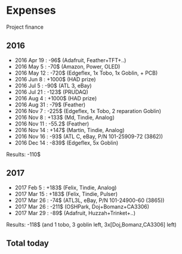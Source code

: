 # Expenses

Project finance

## 2016

* 2016 Apr 19	:	-96$	(Adafruit, Feather+TFT+..)
* 2016 May 5	:	-70$ 	(Amazon, Power, OLED)
* 2016 May 12	:	-720$ 	(Edgeflex, 1x Tobo, 1x Goblin, + PCB)
* 2016 Jun 8	:	+1000$ 	(HAD prize)
* 2016 Jul 5	:	-90$ 	(ATL 3, eBay)
* 2016 Jul 21	:	-123$	(PRUDAQ)
* 2016 Aug 4	: 	+1000$	(HAD prize)
* 2016 Aug 31	:	-79$	(Feather)
* 2016 Nov 7	: 	-225$	(Edgeflex, 1x Tobo, 2 reparation Goblin)
* 2016 Nov 8	: 	+133$	(Md, Tindie, Analog)
* 2016 Nov 11	: 	-55.2$	(Feather)
* 2016 Nov 14	: 	+147$ 	(Martin, Tindie, Analog)
* 2016 Nov 16	: 	-93$ 	(ATL C, eBay, P/N 101-25909-72 (3862))
* 2016 Dec 14	: 	-839$	(Edgeflex, 5x Goblin)

Results: -110$

## 2017

* 2017 Feb 5	: 	+183$	(Felix, Tindie, Analog)
* 2017 Mar 15	: 	+183$	(Felix, Tindie, Pulser)
* 2017 Mar 26	:	-74$	(ATL3L, eBay, P/N 101-24900-60 (3865))
* 2017 Mar 26	:	-211$	(OSHPark, Doj+Bomanz+CA3306)
* 2017 Mar 29	:	-89$	(Adafruit, Huzzah+Trinket+..)

Results: -118$ (and 1 tobo, 3 goblin left, 3x[Doj,Bomanz,CA3306] left)

## Total today

